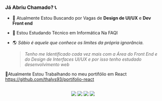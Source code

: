 ### Já Abriu Chamado? 📞
  
- 🏢 Atualmente Estou Buscando por Vagas de **Design de UI/UX** e **Dev Front end**
- 📒 Estou Estudando Técnico em Informática Na FAQI
- 🌎 _Sábio é aquele que conhece os limites da própria ignorância._

  > _Tenho me Identificado cada vez mais com a Área do Front End e do Design de Interfaces UI/UX e por isso tenho estudado desenvolvimento web_

🔨Atualmente Estou Trabalhando no meu portifólio em React 
https://github.com/thalys93/portifolio-react

##

<div align="center">
 <a href="https://www.instagram.com/luiss_xavierr/" target="_blank"><img src="https://img.shields.io/badge/-Instagram-%23E4405F?style=for-the-badge&logo=instagram&logoColor=white" target="_blank"></a>
 	<a href="https://www.twitch.tv/o_thalys" target="_blank"><img src="https://img.shields.io/badge/Twitch-9146FF?style=for-the-badge&logo=twitch&logoColor=white" target="_blank"></a>
  <a href = "mailto:luisthalys@gmail.com"><img src="https://img.shields.io/badge/-Gmail-%23333?style=for-the-badge&logo=gmail&logoColor=white" target="_blank"></a>
  <a href="https://www.linkedin.com/in/luis-rodrigues202/" target="_blank"><img src="https://img.shields.io/badge/-LinkedIn-%230077B5?style=for-the-badge&logo=linkedin&logoColor=white" target="_blank"></a> 
 </div> 
